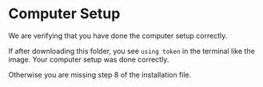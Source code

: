# Computer Setup

We are verifying that you have done the computer setup correctly.

If after downloading this folder, you see `using token` in the terminal like the image.
Your computer setup was done correctly.

Otherwise you are missing step 8 of the installation file.
